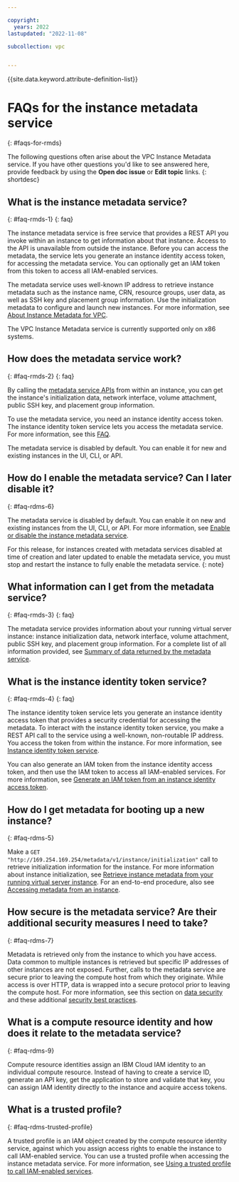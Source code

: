```yaml
---

copyright:
  years: 2022
lastupdated: "2022-11-08"

subcollection: vpc


---
```


{{site.data.keyword.attribute-definition-list}}

# FAQs for the instance metadata service
{: #faqs-for-rmds}

The following questions often arise about the VPC Instance Metadata service. If you have other questions you'd like to see answered here, provide feedback by using the **Open doc issue** or **Edit topic** links.
{: shortdesc}

## What is the instance metadata service?
{: #faq-rmds-1}
{: faq}

The instance metadata service is free service that provides a REST API you invoke within an instance to get information about that instance. Access to the API is unavailable from outside the instance. Before you can access the metadata, the service lets you generate an instance identity access token, for accessing the metadata service. You can optionally get an IAM token from this token to access all IAM-enabled services.

The metadata service uses well-known IP address to retrieve instance metadata such as the instance name, CRN, resource groups, user data, as well as SSH key and placement group information. Use the initialization metadata to configure and launch new instances. For more information, see [About Instance Metadata for VPC](/docs/vpc?topic=vpc-imd-about).

The VPC Instance Metadata service is currently supported only on x86 systems.

## How does the metadata service work?
{: #faq-rmds-2}
{: faq}

By calling the [metadata service APIs](/apidocs/vpc-metadata-beta) from within an instance, you can get the instance's initialization data, network interface, volume attachment, public SSH key, and placement group information.

To use the metadata service, you need an instance identity access token. The instance identity token service lets you access the metadata service. For more information, see this [FAQ](#faq-rmds-4).

The metadata service is disabled by default. You can enable it for new and existing instances in the UI, CLI, or API.

## How do I enable the metadata service? Can I later disable it?
{: #faq-rdms-6}

The metadata service is disabled by default. You can enable it on new and existing instances from the UI, CLI, or API. For more information, see [Enable or disable the instance metadata service](/docs/vpc?topic=vpc-imd-configure-service&interface=cli#imd-metadata-service-enable).

For this release, for instances created with metadata services disabled at time of creation and later updated to enable the metadata service, you must stop and restart the instance to fully enable the metadata service.
{: note}

## What information can I get from the metadata service?
{: #faq-rmds-3}
{: faq}

The metadata service provides information about your running virtual server instance: instance initialization data, network interface, volume attachment, public SSH key, and placement group information. For a complete list of all information provided, see [Summary of data returned by the metadata service](/docs/vpc?topic=vpc-imd-metadata-summary).

## What is the instance identity token service?
{: #faq-rmds-4}
{: faq}

The instance identity token service lets you generate an instance identity access token that provides a security credential for accessing the metadata. To interact with the instance identity token service, you make a REST API call to the service using a well-known, non-routable IP address. You access the token from within the instance. For more information, see [Instance identity token service](/docs/vpc?topic=vpc-imd-about#imd-vpc-access-token).

You can also generate an IAM token from the instance identity access token, and then use the IAM token to access all IAM-enabled services. For more information, see [Generate an IAM token from an instance identity access token](/docs/vpc?topic=vpc-imd-configure-service&interface=cli#imd-token-exchange).

## How do I get metadata for booting up a new instance?
{: #faq-rdms-5}

Make a `GET "http://169.254.169.254/metadata/v1/instance/initialization"` call to retrieve initialization information for the instance. For more information about instance initialization, see [Retrieve instance metadata from your running virtual server instance](/docs/vpc?topic=vpc-imd-get-metadata#imd-retrieve-instance-data). For an end-to-end procedure, also see [Accessing metadata from an instance](/docs/vpc?topic=vpc-imd-access-instance-metadata).

## How secure is the metadata service? Are their additional security measures I need to take?
{: #faq-rdms-7}

Metadata is retrieved only from the instance to which you have access. Data common to multiple instances is retrieved but specific IP addresses of other instances are not exposed. Further, calls to the metadata service are secure prior to leaving the compute host from which they originate. While access is over HTTP, data is wrapped into a secure protocol prior to leaving the compute host. For more information, see this section on [data security](/docs/vpc?topic=vpc-imd-about#imd-security) and these additional [security best practices](/docs/vpc?topic=vpc-imd-security-best-practices).

## What is a compute resource identity and how does it relate to the metadata service?
{: #faq-rdms-9}

Compute resource identities assign an IBM Cloud IAM identity to an individual compute resource. Instead of having to create a service ID, generate an API key, get the application to store and validate that key, you can assign IAM identity directly to the instance and acquire access tokens.

## What is a trusted profile?
{: #faq-rdms-trusted-profile}

A trusted profile is an IAM object created by the compute resource identity service, against which you assign access rights to enable the instance to call IAM-enabled service. You can use a trusted profile when accessing the instance metadata service. For more information, see [Using a trusted profile to call IAM-enabled services](/docs/vpc?topic=vpc-imd-trusted-profile-metadata).
